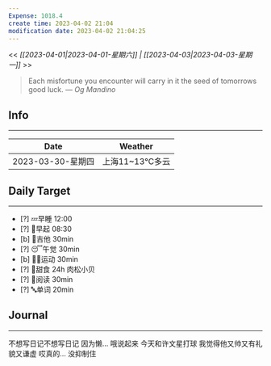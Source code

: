 ```yaml
---
Expense: 1018.4
create time: 2023-04-02 21:04
modification date: 2023-04-02 21:04:25
---
```


<< *[[2023-04-01|2023-04-01-星期六]] | [[2023-04-03|2023-04-03-星期一]]* >>


> Each misfortune you encounter will carry in it the seed of tomorrows good luck.
> — <cite>Og Mandino</cite>


## Info
***
| Date        | Weather      | 
| ----------- | ------------ |
| 2023-03-30-星期四 | 上海11~13℃多云 |


## Daily Target 
***
- [?] 💤早睡   12:00
- [?] 🌅早起    08:30
- [b] 🎵吉他    30min
- [?] 😴午觉    30min
- [b] 🏃‍♀️运动    30min
- [?] 🚫甜食    24h 肉松小贝
- [?] 📖阅读    30min 
- [?] 🔤单词    20min    


##  Journal
***
不想写日记不想写日记
因为懒...
哦说起来
今天和许文星打球
我觉得他又帅又有礼貌又谦虚
哎真的... 没抑制住



